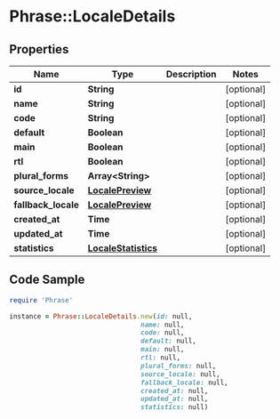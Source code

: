 # Phrase::LocaleDetails

## Properties

Name | Type | Description | Notes
------------ | ------------- | ------------- | -------------
**id** | **String** |  | [optional] 
**name** | **String** |  | [optional] 
**code** | **String** |  | [optional] 
**default** | **Boolean** |  | [optional] 
**main** | **Boolean** |  | [optional] 
**rtl** | **Boolean** |  | [optional] 
**plural_forms** | **Array&lt;String&gt;** |  | [optional] 
**source_locale** | [**LocalePreview**](LocalePreview.md) |  | [optional] 
**fallback_locale** | [**LocalePreview**](LocalePreview.md) |  | [optional] 
**created_at** | **Time** |  | [optional] 
**updated_at** | **Time** |  | [optional] 
**statistics** | [**LocaleStatistics**](LocaleStatistics.md) |  | [optional] 

## Code Sample

```ruby
require 'Phrase'

instance = Phrase::LocaleDetails.new(id: null,
                                 name: null,
                                 code: null,
                                 default: null,
                                 main: null,
                                 rtl: null,
                                 plural_forms: null,
                                 source_locale: null,
                                 fallback_locale: null,
                                 created_at: null,
                                 updated_at: null,
                                 statistics: null)
```


